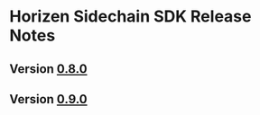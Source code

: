 # Horizen Sidechain SDK Release Notes

## Version [0.8.0](/doc/release/0.8.0.md) 
## Version [0.9.0](/doc/release/0.9.0.md) 